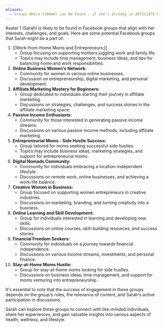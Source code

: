 ```yaml
---
aliases:
  - Groups Where (SARAH) can Be Found - if she's already in AFFILIATE MARKETING
---
```

Avatar 1 (Sarah) is likely to be found in Facebook groups that align with her interests, challenges, and goals. Here are some potential Facebook groups that Sarah might be a part of:

1. [[Work-from-Home Moms and Entrepreneurs:]]
    - Group focusing on supporting mothers juggling work and family life.
    - Topics may include time management, business ideas, and tips for balancing home and work responsibilities.
2. **Online Business Women's Network:**
    - Community for women in various online businesses.
    - Discussion on entrepreneurship, digital marketing, and personal development.
3. **Affiliate Marketing Mastery for Beginners:**
    - Group dedicated to individuals starting their journey in affiliate marketing.
    - Discussions on strategies, challenges, and success stories in the affiliate marketing space.
4. **Passive Income Enthusiasts:**
    - Community for those interested in generating passive income streams.
    - Discussions on various passive income methods, including affiliate marketing.
5. **Entrepreneurial Moms - Side Hustle Success:**
    - Group tailored for moms seeking successful side hustles.
    - Topics may include business ideas, marketing strategies, and support for entrepreneurial moms.
6. **Digital Nomads Community:**
    - Community for individuals embracing a location-independent lifestyle.
    - Discussions on remote work, online businesses, and achieving a work-life balance.
7. **Creative Women in Business:**
    - Group focused on supporting women entrepreneurs in creative industries.
    - Discussions on marketing, branding, and turning creativity into a business.
8. **Online Learning and Skill Development:**
    - Group for individuals interested in learning and developing new skills.
    - Discussions on online courses, skill-building resources, and success stories.
9. **Financial Freedom Seekers:**
    - Community for individuals on a journey towards financial independence.
    - Discussions on various income streams, investments, and personal finance.
10. **Stay-at-Home Moms Hustle:**
    - Group for stay-at-home moms looking for side hustles.
    - Discussions on business ideas, time management, and support for moms venturing into entrepreneurship.

It's essential to note that the success of engagement in these groups depends on the group's rules, the relevance of content, and Sarah's active participation in discussions.

Sarah can explore these groups to connect with like-minded individuals, share her experiences, and gain valuable insights into various aspects of health, wellness, and lifestyle.